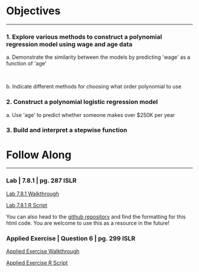 # Objectives
------
### 1. Explore various methods to construct a polynomial regression model using wage and age data
a. Demonstrate the similarity between the models by predicting 'wage' as a function of 'age' 

</br>

b. Indicate different methods for choosing what order polynomial to use

### 2. Construct a polynomial logistic regression model 
a. Use 'age' to predict whether someone makes over $250K per year

### 3. Build and interpret a stepwise function


# Follow Along
------

### Lab | 7.8.1 | pg. 287 ISLR

[Lab 7.8.1 Walkthrough](/code/polyandstepR.html)


[Lab 7.8.1 R Script](/code/Lab7_8_1.R)

You can also head to the [github repository](https://github.com/griffinsalyer/team13tp1.github.io) and find the formatting for this html code. You are welcome to use this as a resource in the future!

### Applied Exercise | Question 6 | pg. 299 ISLR

[Applied Exercise Walkthrough](/code/AppCh7PolyStep.html)

[Applied Exercise R Script](/code/excercise6note.R)





